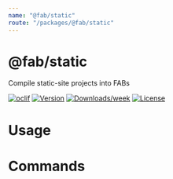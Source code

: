 ```yaml
---
name: "@fab/static"
route: "/packages/@fab/static"
---
```


@fab/static
===========

Compile static-site projects into FABs

[![oclif](https://img.shields.io/badge/cli-oclif-brightgreen.svg)](https://oclif.io)
[![Version](https://img.shields.io/npm/v/@fab/static.svg)](https://npmjs.org/package/@fab/static)
[![Downloads/week](https://img.shields.io/npm/dw/@fab/static.svg)](https://npmjs.org/package/@fab/static)
[![License](https://img.shields.io/npm/l/@fab/static.svg)](https://github.com/fab-spec/fab/blob/master/package.json)

<!-- toc -->
# Usage
<!-- usage -->
# Commands
<!-- commands -->
